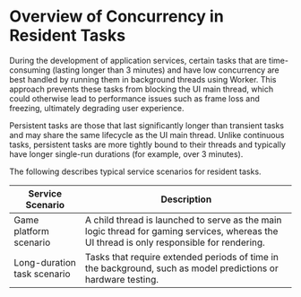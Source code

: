 # Overview of Concurrency in Resident Tasks

During the development of application services, certain tasks that are time-consuming (lasting longer than 3 minutes) and have low concurrency are best handled by running them in background threads using Worker. This approach prevents these tasks from blocking the UI main thread, which could otherwise lead to performance issues such as frame loss and freezing, ultimately degrading user experience.

Persistent tasks are those that last significantly longer than transient tasks and may share the same lifecycle as the UI main thread. Unlike continuous tasks, persistent tasks are more tightly bound to their threads and typically have longer single-run durations (for example, over 3 minutes).

The following describes typical service scenarios for resident tasks.

| Service Scenario| Description|
| -------- | -------- |
| Game platform scenario| A child thread is launched to serve as the main logic thread for gaming services, whereas the UI thread is only responsible for rendering.|
| Long-duration task scenario| Tasks that require extended periods of time in the background, such as model predictions or hardware testing.|
